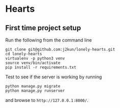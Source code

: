 # Hearts

## First time project setup

Run the following from the command line

```
git clone git@github.com:j2kun/lonely-hearts.git
cd lonely-hearts
virtualenv -p python3 venv
source venv/bin/activate
pip install -r requirements.txt
```

Test to see if the server is working by running

```
python manage.py migrate
python manage.py runserver
```

and browse to `http://127.0.0.1:8000/`.
